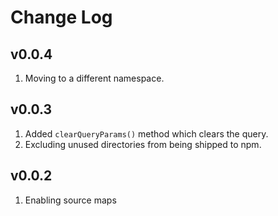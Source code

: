 # Change Log

## v0.0.4

1. Moving to a different namespace.

## v0.0.3

1. Added `clearQueryParams()` method which clears the query.
2. Excluding unused directories from being shipped to npm.

## v0.0.2

1. Enabling source maps
